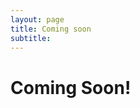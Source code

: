 ```yaml
---
layout: page
title: Coming soon
subtitle: 
---
```


 <div class="post-wrapper">
        <div class="section-inner sectionLayout--insetColumn">
            <div class="post-content col-md-8 offset-md-2">
<h1>Coming Soon!</h1>
</div>
</div>
</div>